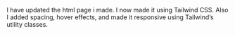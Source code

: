 I have updated the html page i made. I now made it using Tailwind CSS. Also I added spacing, hover effects, and made it responsive using Tailwind’s utility classes.
